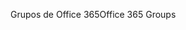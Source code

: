 <span data-ttu-id="e5c1d-101">Grupos de Office 365</span><span class="sxs-lookup"><span data-stu-id="e5c1d-101">Office 365 Groups</span></span>